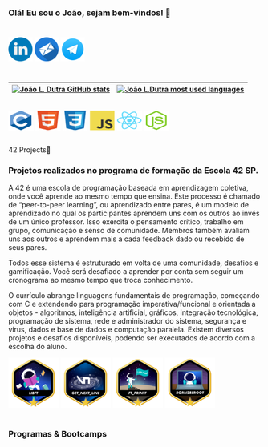 ### Olá! Eu sou o João, sejam bem-vindos! 👋

#
<div> 
  <a href="https://www.linkedin.com/in/jdutra-" target="_blank"><img height="48" width="48" src="./img/linkedin.png"></a>
  <a href = "mailto:jdutra.eu@gmail.com" target="_blank"><img height="48" width="48" src="./img/email.png"></a>
  <a href="https://t.me/J_dutra" target="_blank"><img height="48" width="48" src="./img/telegram.png"></a>
</div>

#
| [![João L. Dutra GitHub stats](https://github-readme-stats.vercel.app/api?username=j-dutra&count_private=true&show_icons=true&hide=issues&hide_border=true&theme=radical)](https://github.com/j-dutra?tab=repositories) | [![João L.Dutra most used languages](https://github-readme-stats.vercel.app/api/top-langs/?username=j-dutra&layout=compact&hide_border=true&theme=radical)](https://github.com/j-dutra?tab=repositories) |
|:-:|:-:|

  
<div style="display: inline_block"><br>
  <img align="center" alt="logotipo linguagem C" height="40" width="50" src="https://github.com/devicons/devicon/blob/master/icons/c/c-original.svg">
  <img align="center" alt="logotipo HTML5" height="40" width="50" src="https://github.com/devicons/devicon/blob/master/icons/html5/html5-original.svg">
  <img align="center" alt="logotipo CSS3" height="40" width="50" src="https://github.com/devicons/devicon/blob/master/icons/css3/css3-original.svg">
  <img align="center" alt="logotipo Js" height="40" width="50" src="https://github.com/devicons/devicon/blob/master/icons/javascript/javascript-original.svg">
  <img align="center" alt="logotipo react" height="40" width="50" src="https://github.com/devicons/devicon/blob/master/icons/react/react-original.svg">
  <img align="center" alt="logotipo nodeJs" height="40" width="50" src="https://github.com/devicons/devicon/blob/master/icons/nodejs/nodejs-original.svg">
  <!--
  <img align="center" alt="logotipo typescript" height="40" width="50" src="https://github.com/devicons/devicon/blob/master/icons/typescript/typescript-original.svg">
  <img align="center" alt="logotipo Linux" height="40" width="50" src="https://github.com/devicons/devicon/blob/master/icons/linux/linux-original.svg">
</div>
-->
 
##
 42 Projects🥇 
  
 ### Projetos realizados no programa de formação da Escola 42 SP.
  <p>
    A 42 é uma escola de programação baseada em aprendizagem coletiva, onde você aprende ao mesmo tempo que ensina. Este processo é chamado de “peer-to-peer learning”, ou aprendizado entre pares, é um modelo de aprendizado no qual os participantes aprendem uns com os outros ao invés de um único professor. Isso exercita o pensamento crítico, trabalho em grupo, comunicação e senso de comunidade. Membros também avaliam uns aos outros e aprendem mais a cada feedback dado ou recebido de seus pares.

Todos esse sistema é estruturado em volta de uma comunidade, desafios e gamificação. Você será desafiado a aprender por conta sem seguir um cronograma ao mesmo tempo que troca conhecimento.

O currículo abrange linguagens fundamentais de programação, começando com C e extendendo para programação imperativa/funcional e orientada a objetos - algoritmos, inteligência artificial, gráficos, integração tecnológica, programação de sistema, rede e administrador do sistema, segurança e vírus, dados e base de dados e computação paralela. Existem diversos projetos e desafios disponíveis, podendo ser executados de acordo com a escolha do aluno.
  </p>
 <div>
  <a href="https://github.com/j-dutra/Libft_42sp"><img height="100" width="100" src="https://github.com/j-dutra/j-dutra/blob/main/42-pictures/libftm.png"></a>
  <a href="https://github.com/j-dutra/get_next_line_42sp"><img height="100" width="100" src="https://github.com/j-dutra/j-dutra/blob/main/42-pictures/get_next_linem.png"></a>
  <a href="https://github.com/j-dutra/ft_printf_42sp"><img height="100" width="100" src="https://github.com/j-dutra/j-dutra/blob/main/42-pictures/ft_printfm.png"></a>
  <a href=""><img height="100" width="100" src="https://github.com/j-dutra/j-dutra/blob/main/42-pictures/born2berootm.png"></a>
 </div>

#
  
### Programas & Bootcamps 
 
  


